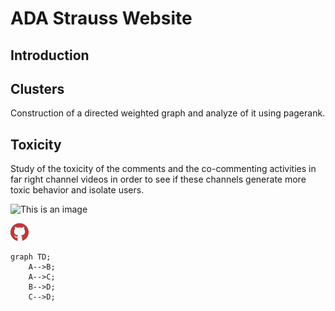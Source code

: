 # ADA Strauss Website
## Introduction

## Clusters
Construction of a directed weighted graph and analyze of it using pagerank.
## Toxicity

Study of the toxicity of the comments and the co-commenting activities in far right channel videos in order to see if these channels generate more toxic behavior and isolate users. 

![This is an image](https://myoctocat.com/assets/images/base-octocat.svg)

![falcon](/assets/img/favicon.png)

```mermaid
graph TD;
    A-->B;
    A-->C;
    B-->D;
    C-->D;
```


